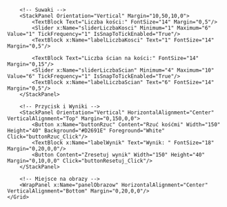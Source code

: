 <Window x:Class="GraWKosci.MainWindow"
        xmlns="http://schemas.microsoft.com/winfx/2006/xaml/presentation"
        xmlns:x="http://schemas.microsoft.com/winfx/2006/xaml"
        Title="Gra w Kości" Height="600" Width="800" Background="#F5F5DC">
    <Grid Margin="10">
        <!-- Tytuł -->
        <TextBlock Text="Gra w kości" FontSize="24" FontWeight="Bold" Foreground="#A52A2A"
                   HorizontalAlignment="Center" Margin="0,10,0,0"/>

        <!-- Suwaki -->
        <StackPanel Orientation="Vertical" Margin="10,50,10,0">
            <TextBlock Text="Liczba kości:" FontSize="14" Margin="0,5"/>
            <Slider x:Name="sliderLiczbaKosci" Minimum="1" Maximum="6" Value="1" TickFrequency="1" IsSnapToTickEnabled="True"/>
            <TextBlock x:Name="labelLiczbaKosci" Text="1" FontSize="14" Margin="0,5"/>

            <TextBlock Text="Liczba ścian na kości:" FontSize="14" Margin="0,15"/>
            <Slider x:Name="sliderLiczbaScian" Minimum="4" Maximum="10" Value="6" TickFrequency="1" IsSnapToTickEnabled="True"/>
            <TextBlock x:Name="labelLiczbaScian" Text="6" FontSize="14" Margin="0,5"/>
        </StackPanel>

        <!-- Przycisk i Wyniki -->
        <StackPanel Orientation="Vertical" HorizontalAlignment="Center" VerticalAlignment="Top" Margin="0,150,0,0">
            <Button x:Name="buttonRzuc" Content="Rzuć kośćmi" Width="150" Height="40" Background="#D2691E" Foreground="White" Click="buttonRzuc_Click"/>
            <TextBlock x:Name="labelWynik" Text="Wynik: " FontSize="18" Margin="0,20,0,0"/>
            <Button Content="Zresetuj wynik" Width="150" Height="40" Margin="0,10,0,0" Click="buttonResetuj_Click"/>
        </StackPanel>

        <!-- Miejsce na obrazy -->
        <WrapPanel x:Name="panelObrazow" HorizontalAlignment="Center" VerticalAlignment="Bottom" Margin="0,20,0,0"/>
    </Grid>
</Window>
